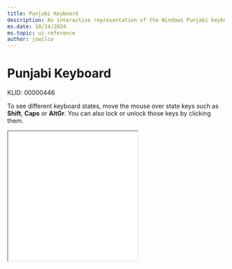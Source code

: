 ```yaml
---
title: Punjabi Keyboard
description: An interactive representation of the Windows Punjabi keyboard. To see different keyboard states, click or move the mouse over the state keys.
ms.date: 10/24/2024
ms.topic: ui-reference
author: jowilco
---
```


# Punjabi Keyboard

KLID: 00000446

To see different keyboard states, move the mouse over state keys such as **Shift**, **Caps** or **AltGr**. You can also lock or unlock those keys by clicking them.

<iframe src="kbdinpun.html" height="300"></iframe>
